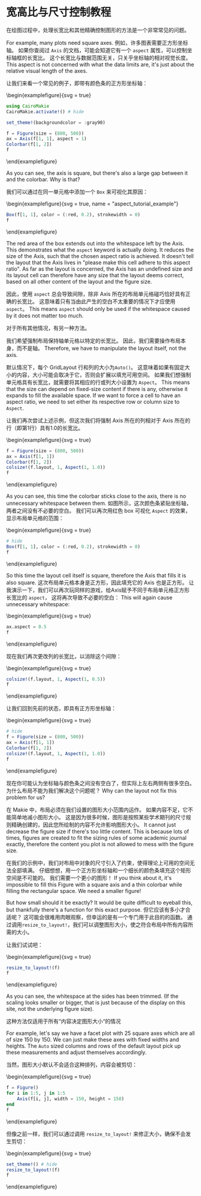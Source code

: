 # 宽高比与尺寸控制教程

在绘图过程中，处理长宽比和其他精确控制图形的方法是一个非常常见的问题。

For example, many plots need square axes.
例如，许多图表需要正方形坐标轴。
如果你查阅过 `Axis` 的文档，可能会知道它有一个 `aspect` 属性，可以控制坐标轴框的长宽比。
这个长宽比与数据范围无关，只关乎坐标轴的相对视觉长度。
This aspect is not concerned with what the data limits are, it's just about the relative visual length of the axes.

让我们来看一个常见的例子，即带有颜色条的正方形坐标轴：

\begin{examplefigure}{svg = true}

```julia
using CairoMakie
CairoMakie.activate!() # hide

set_theme!(backgroundcolor = :gray90)

f = Figure(size = (800, 500))
ax = Axis(f[1, 1], aspect = 1)
Colorbar(f[1, 2])
f
```

\end{examplefigure}

As you can see, the axis is square, but there's also a large gap between it and the colorbar.
Why is that?

我们可以通过在同一单元格中添加一个 `Box` 来可视化其原因：

\begin{examplefigure}{svg = true, name = "aspect_tutorial_example"}

```julia
Box(f[1, 1], color = (:red, 0.2), strokewidth = 0)
f
```

\end{examplefigure}

The red area of the box extends out into the whitespace left by the Axis.
This demonstrates what the `aspect` keyword is actually doing.
It reduces the size of the Axis, such that the chosen aspect ratio is achieved.
It doesn't tell the layout that the Axis lives in "please make this cell adhere to this aspect ratio".
As far as the layout is concerned, the Axis has an undefined size and its layout cell can therefore have any size that the layout deems correct, based on all other content of the layout and the figure size.

因此，使用 `aspect` 总会导致间隙，除非 Axis 所在的布局单元格碰巧恰好具有正确的长宽比。
这意味着只有当由此产生的空白不太重要的情况下才应使用 `aspect`。
This means `aspect` should only be used if the whitespace caused by it does not matter too much.

对于所有其他情况，有另一种方法。

我们希望强制布局保持轴单元格以特定的长宽比。
因此，我们需要操作布局本身，而不是轴。
Therefore, we have to manipulate the layout itself, not the axis.

默认情况下，每个 GridLayout 行和列的大小为`Auto()`。
这意味着如果有固定大小的内容，大小可能会取决于它，否则会扩展以填充可用空间。
如果我们想强制单元格具有长宽比，就需要将其相应的行或列大小设置为 `Aspect`。
This means that the size can depend on fixed-size content if there is any, otherwise it expands to fill the available space.
If we want to force a cell to have an aspect ratio, we need to set either its respective row or column size to `Aspect`.

让我们再次尝试上述示例，但这次我们将强制 Axis 所在的列相对于 Axis 所在的行（即第1行）具有1.0的长宽比。

\begin{examplefigure}{svg = true}

```julia
f = Figure(size = (800, 500))
ax = Axis(f[1, 1])
Colorbar(f[1, 2])
colsize!(f.layout, 1, Aspect(1, 1.0))
f
```

\end{examplefigure}

As you can see, this time the colorbar sticks close to the axis, there is no unnecessary whitespace between them.
如图所示，这次颜色条紧贴坐标轴，两者之间没有不必要的空白。
我们可以再次用红色 box 可视化 `Aspect` 的效果，显示布局单元格的范围：

\begin{examplefigure}{svg = true}

```julia
# hide
Box(f[1, 1], color = (:red, 0.2), strokewidth = 0)
f
```

\end{examplefigure}

So this time the layout cell itself is square, therefore the Axis that fills it is also square.
这次布局单元格本身是正方形，因此填充它的 Axis 也是正方形。
让我演示一下，我们可以再次玩同样的游戏，给Axis赋予不同于布局单元格正方形长宽比的 `aspect`，
这将再次导致不必要的空白：
This will again cause unnecessary whitespace:

\begin{examplefigure}{svg = true}

```julia
ax.aspect = 0.5
f
```

\end{examplefigure}

现在我们再次更改列的长宽比，以消除这个间隙：

\begin{examplefigure}{svg = true}

```julia
colsize!(f.layout, 1, Aspect(1, 0.5))
f
```

\end{examplefigure}

让我们回到先前的状态，即具有正方形坐标轴：

\begin{examplefigure}{svg = true}

```julia
# hide
f = Figure(size = (800, 500))
ax = Axis(f[1, 1])
Colorbar(f[1, 2])
colsize!(f.layout, 1, Aspect(1, 1.0))
f
```

\end{examplefigure}

现在你可能认为坐标轴与颜色条之间没有空白了，但实际上左右两侧有很多空白。
为什么布局不能为我们解决这个问题呢？
Why can the layout not fix this problem for us?

在 Makie 中，布局必须在我们设置的图形大小范围内运作。
如果内容不足，它不能简单地减小图形大小。
这是因为很多时候，图形是按照某些学术期刊的尺寸规则精确创建的，因此您所绘制的内容不允许影响图形大小。
It cannot just decrease the figure size if there's too little content.
This is because lots of times, figures are created to fit the sizing rules of some academic journal exactly, therefore the content you plot is not allowed to mess with the figure size.

在我们的示例中，我们对布局中对象的尺寸引入了约束，使得理论上可用的空间无法全部填满。
仔细想想，用一个正方形坐标轴和一个细长的颜色条填充这个矩形空间是不可能的。
我们需要一个更小的图形！
If you think about it, it's impossible to fill this Figure with a square axis and a thin colorbar while filling the rectangular space.
We need a smaller figure!

But how small should it be exactly?
It would be quite difficult to eyeball this, but thankfully there's a function for this exact purpose.
但它应该有多小才合适呢？
这可能会很难用肉眼观察，但幸运的是有一个专门用于此目的的函数。
通过调用`resize_to_layout!`，我们可以调整图形大小，使之符合布局中所有内容所需的大小。

让我们试试吧：

\begin{examplefigure}{svg = true}

```julia
resize_to_layout!(f)
f
```

\end{examplefigure}

As you can see, the whitespace at the sides has been trimmed.
(If the scaling looks smaller or bigger, that is just because of the display on this site, not the underlying figure size).

这种方法仅适用于所有“内容决定图形大小“的情况

For example, let's say we have a facet plot with 25 square axes which are all of size 150 by 150.
We can just make these axes with fixed widths and heights.
The `Auto` sized columns and rows of the default layout pick up these measurements and adjust themselves accordingly.

当然，图形大小默认不会适合这种排列，内容会被剪切：

\begin{examplefigure}{svg = true}

```julia
f = Figure()
for i in 1:5, j in 1:5
    Axis(f[i, j], width = 150, height = 150)
end
f
```

\end{examplefigure}

但像之前一样，我们可以通过调用 `resize_to_layout!` 来修正大小，确保不会发生剪切：

\begin{examplefigure}{svg = true}

```julia
set_theme!() # hide
resize_to_layout!(f)
f
```

\end{examplefigure}
